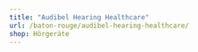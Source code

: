 ```yaml
---
title: "Audibel Hearing Healthcare"
url: /baton-rouge/audibel-hearing-healthcare/
shop: Hörgeräte
---
```

